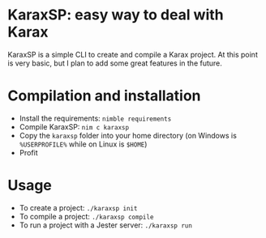 # KaraxSP: easy way to deal with Karax

KaraxSP is a simple CLI to create and compile a Karax project.
At this point is very basic, but I plan to add some great features in the future.

# Compilation and installation
- Install the requirements: `nimble requirements`
- Compile KaraxSP: `nim c karaxsp`
- Copy the `karaxsp` folder into your home directory (on Windows is `%USERPROFILE%` while on Linux is `$HOME`)
- Profit

# Usage
- To create a project: `./karaxsp init`
- To compile a project: `./karaxsp compile`
- To run a project with a Jester server: `./karaxsp run`